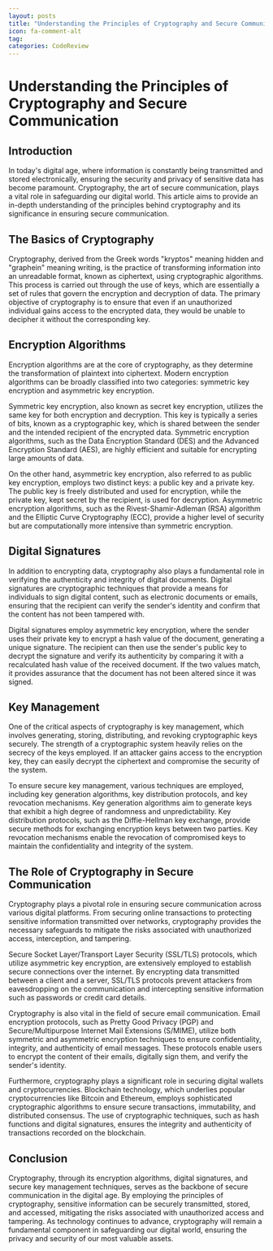 ```yaml
---
layout: posts
title: "Understanding the Principles of Cryptography and Secure Communication"
icon: fa-comment-alt
tag:      
categories: CodeReview
---
```



# Understanding the Principles of Cryptography and Secure Communication

## Introduction

In today's digital age, where information is constantly being transmitted and stored electronically, ensuring the security and privacy of sensitive data has become paramount. Cryptography, the art of secure communication, plays a vital role in safeguarding our digital world. This article aims to provide an in-depth understanding of the principles behind cryptography and its significance in ensuring secure communication.

## The Basics of Cryptography

Cryptography, derived from the Greek words "kryptos" meaning hidden and "graphein" meaning writing, is the practice of transforming information into an unreadable format, known as ciphertext, using cryptographic algorithms. This process is carried out through the use of keys, which are essentially a set of rules that govern the encryption and decryption of data. The primary objective of cryptography is to ensure that even if an unauthorized individual gains access to the encrypted data, they would be unable to decipher it without the corresponding key.

## Encryption Algorithms

Encryption algorithms are at the core of cryptography, as they determine the transformation of plaintext into ciphertext. Modern encryption algorithms can be broadly classified into two categories: symmetric key encryption and asymmetric key encryption.

Symmetric key encryption, also known as secret key encryption, utilizes the same key for both encryption and decryption. This key is typically a series of bits, known as a cryptographic key, which is shared between the sender and the intended recipient of the encrypted data. Symmetric encryption algorithms, such as the Data Encryption Standard (DES) and the Advanced Encryption Standard (AES), are highly efficient and suitable for encrypting large amounts of data.

On the other hand, asymmetric key encryption, also referred to as public key encryption, employs two distinct keys: a public key and a private key. The public key is freely distributed and used for encryption, while the private key, kept secret by the recipient, is used for decryption. Asymmetric encryption algorithms, such as the Rivest-Shamir-Adleman (RSA) algorithm and the Elliptic Curve Cryptography (ECC), provide a higher level of security but are computationally more intensive than symmetric encryption.

## Digital Signatures

In addition to encrypting data, cryptography also plays a fundamental role in verifying the authenticity and integrity of digital documents. Digital signatures are cryptographic techniques that provide a means for individuals to sign digital content, such as electronic documents or emails, ensuring that the recipient can verify the sender's identity and confirm that the content has not been tampered with.

Digital signatures employ asymmetric key encryption, where the sender uses their private key to encrypt a hash value of the document, generating a unique signature. The recipient can then use the sender's public key to decrypt the signature and verify its authenticity by comparing it with a recalculated hash value of the received document. If the two values match, it provides assurance that the document has not been altered since it was signed.

## Key Management

One of the critical aspects of cryptography is key management, which involves generating, storing, distributing, and revoking cryptographic keys securely. The strength of a cryptographic system heavily relies on the secrecy of the keys employed. If an attacker gains access to the encryption key, they can easily decrypt the ciphertext and compromise the security of the system.

To ensure secure key management, various techniques are employed, including key generation algorithms, key distribution protocols, and key revocation mechanisms. Key generation algorithms aim to generate keys that exhibit a high degree of randomness and unpredictability. Key distribution protocols, such as the Diffie-Hellman key exchange, provide secure methods for exchanging encryption keys between two parties. Key revocation mechanisms enable the revocation of compromised keys to maintain the confidentiality and integrity of the system.

## The Role of Cryptography in Secure Communication

Cryptography plays a pivotal role in ensuring secure communication across various digital platforms. From securing online transactions to protecting sensitive information transmitted over networks, cryptography provides the necessary safeguards to mitigate the risks associated with unauthorized access, interception, and tampering.

Secure Socket Layer/Transport Layer Security (SSL/TLS) protocols, which utilize asymmetric key encryption, are extensively employed to establish secure connections over the internet. By encrypting data transmitted between a client and a server, SSL/TLS protocols prevent attackers from eavesdropping on the communication and intercepting sensitive information such as passwords or credit card details.

Cryptography is also vital in the field of secure email communication. Email encryption protocols, such as Pretty Good Privacy (PGP) and Secure/Multipurpose Internet Mail Extensions (S/MIME), utilize both symmetric and asymmetric encryption techniques to ensure confidentiality, integrity, and authenticity of email messages. These protocols enable users to encrypt the content of their emails, digitally sign them, and verify the sender's identity.

Furthermore, cryptography plays a significant role in securing digital wallets and cryptocurrencies. Blockchain technology, which underlies popular cryptocurrencies like Bitcoin and Ethereum, employs sophisticated cryptographic algorithms to ensure secure transactions, immutability, and distributed consensus. The use of cryptographic techniques, such as hash functions and digital signatures, ensures the integrity and authenticity of transactions recorded on the blockchain.

## Conclusion

Cryptography, through its encryption algorithms, digital signatures, and secure key management techniques, serves as the backbone of secure communication in the digital age. By employing the principles of cryptography, sensitive information can be securely transmitted, stored, and accessed, mitigating the risks associated with unauthorized access and tampering. As technology continues to advance, cryptography will remain a fundamental component in safeguarding our digital world, ensuring the privacy and security of our most valuable assets.